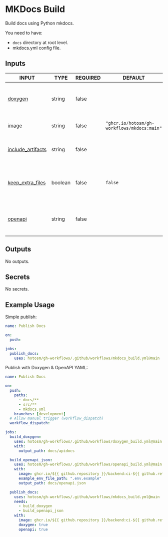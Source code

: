 # MKDocs Build

Build docs using Python mkdocs.

You need to have:

- `docs` directory at root level.
- mkdocs.yml config file.

## Inputs

<!-- AUTO-DOC-INPUT:START - Do not remove or modify this section -->

| INPUT                                                                               | TYPE    | REQUIRED | DEFAULT                                     | DESCRIPTION                                                                   |
| ----------------------------------------------------------------------------------- | ------- | -------- | ------------------------------------------- | ----------------------------------------------------------------------------- |
| <a name="input_doxygen"></a>[doxygen](#input_doxygen)                               | string  | false    |                                             | Include doxygen output uploaded to <br>`artifact` key.                        |
| <a name="input_image"></a>[image](#input_image)                                     | string  | false    | `"ghcr.io/hotosm/gh-workflows/mkdocs:main"` | Override the image to build <br>mkdocs.                                       |
| <a name="input_include_artifacts"></a>[include_artifacts](#input_include_artifacts) | string  | false    |                                             | Include all uploaded artifacts from <br>the workflow.                         |
| <a name="input_keep_extra_files"></a>[keep_extra_files](#input_keep_extra_files)    | boolean | false    | `false`                                     | Only update modified files. Default <br>false, to clean repo before <br>push. |
| <a name="input_openapi"></a>[openapi](#input_openapi)                               | string  | false    |                                             | Include openapi output uploaded to <br>`artifact` key.                        |

<!-- AUTO-DOC-INPUT:END -->

## Outputs

<!-- AUTO-DOC-OUTPUT:START - Do not remove or modify this section -->

No outputs.

<!-- AUTO-DOC-OUTPUT:END -->

## Secrets

<!-- AUTO-DOC-SECRETS:START - Do not remove or modify this section -->

No secrets.

<!-- AUTO-DOC-SECRETS:END -->

## Example Usage

Simple publish:

```yaml
name: Publish Docs

on:
  push:

jobs:
  publish_docs:
    uses: hotosm/gh-workflows/.github/workflows/mkdocs_build.yml@main
```

Publish with Doxygen & OpenAPI YAML:

```yaml
name: Publish Docs

on:
  push:
    paths:
      - docs/**
      - src/**
      - mkdocs.yml
    branches: [development]
  # Allow manual trigger (workflow_dispatch)
  workflow_dispatch:

jobs:
  build_doxygen:
    uses: hotosm/gh-workflows/.github/workflows/doxygen_build.yml@main
    with:
      output_path: docs/apidocs

  build_openapi_json:
    uses: hotosm/gh-workflows/.github/workflows/openapi_build.yml@main
    with:
      image: ghcr.io/${{ github.repository }}/backend:ci-${{ github.ref_name }}
      example_env_file_path: ".env.example"
      output_path: docs/openapi.json

  publish_docs:
    uses: hotosm/gh-workflows/.github/workflows/mkdocs_build.yml@main
    needs:
      - build_doxygen
      - build_openapi_json
    with:
      image: ghcr.io/${{ github.repository }}/backend:ci-${{ github.ref_name }}
      doxygen: true
      openapi: true
```
